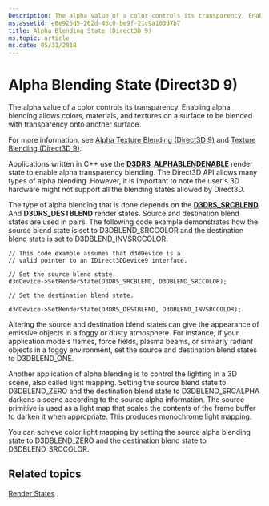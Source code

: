 ```yaml
---
Description: The alpha value of a color controls its transparency. Enabling alpha blending allows colors, materials, and textures on a surface to be blended with transparency onto another surface.
ms.assetid: e8e925d5-262d-45c0-be9f-21c9a103d7b7
title: Alpha Blending State (Direct3D 9)
ms.topic: article
ms.date: 05/31/2018
---
```


# Alpha Blending State (Direct3D 9)

The alpha value of a color controls its transparency. Enabling alpha blending allows colors, materials, and textures on a surface to be blended with transparency onto another surface.

For more information, see [Alpha Texture Blending (Direct3D 9)](alpha-texture-blending.md) and [Texture Blending (Direct3D 9)](texture-blending.md).

Applications written in C++ use the [**D3DRS\_ALPHABLENDENABLE**](https://msdn.microsoft.com/en-us/library/Bb172599(v=VS.85).aspx) render state to enable alpha transparency blending. The Direct3D API allows many types of alpha blending. However, it is important to note the user's 3D hardware might not support all the blending states allowed by Direct3D.

The type of alpha blending that is done depends on the [**D3DRS\_SRCBLEND**](https://msdn.microsoft.com/en-us/library/Bb172599(v=VS.85).aspx) And **D3DRS\_DESTBLEND** render states. Source and destination blend states are used in pairs. The following code example demonstrates how the source blend state is set to D3DBLEND\_SRCCOLOR and the destination blend state is set to D3DBLEND\_INVSRCCOLOR.


```
// This code example assumes that d3dDevice is a
// valid pointer to an IDirect3DDevice9 interface.

// Set the source blend state.
d3dDevice->SetRenderState(D3DRS_SRCBLEND, D3DBLEND_SRCCOLOR);

// Set the destination blend state.

d3dDevice->SetRenderState(D3DRS_DESTBLEND, D3DBLEND_INVSRCCOLOR);
```



Altering the source and destination blend states can give the appearance of emissive objects in a foggy or dusty atmosphere. For instance, if your application models flames, force fields, plasma beams, or similarly radiant objects in a foggy environment, set the source and destination blend states to D3DBLEND\_ONE.

Another application of alpha blending is to control the lighting in a 3D scene, also called light mapping. Setting the source blend state to D3DBLEND\_ZERO and the destination blend state to D3DBLEND\_SRCALPHA darkens a scene according to the source alpha information. The source primitive is used as a light map that scales the contents of the frame buffer to darken it when appropriate. This produces monochrome light mapping.

You can achieve color light mapping by setting the source alpha blending state to D3DBLEND\_ZERO and the destination blend state to D3DBLEND\_SRCCOLOR.

## Related topics

<dl> <dt>

[Render States](render-states.md)
</dt> </dl>

 

 



